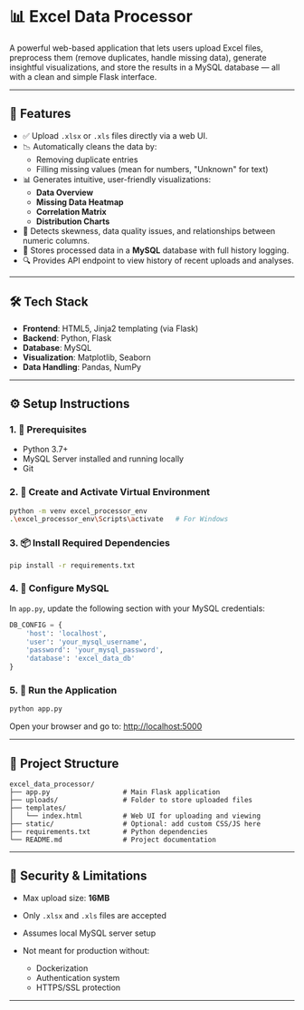 
# 📊 Excel Data Processor

A powerful web-based application that lets users upload Excel files, preprocess them (remove duplicates, handle missing data), generate insightful visualizations, and store the results in a MySQL database — all with a clean and simple Flask interface.

---

## 🚀 Features

- ✅ Upload `.xlsx` or `.xls` files directly via a web UI.
- 📉 Automatically cleans the data by:
  - Removing duplicate entries
  - Filling missing values (mean for numbers, "Unknown" for text)
- 📊 Generates intuitive, user-friendly visualizations:
  - **Data Overview**
  - **Missing Data Heatmap**
  - **Correlation Matrix**
  - **Distribution Charts**
- 🧠 Detects skewness, data quality issues, and relationships between numeric columns.
- 💾 Stores processed data in a **MySQL** database with full history logging.
- 🔍 Provides API endpoint to view history of recent uploads and analyses.

---

## 🛠️ Tech Stack

- **Frontend**: HTML5, Jinja2 templating (via Flask)
- **Backend**: Python, Flask
- **Database**: MySQL
- **Visualization**: Matplotlib, Seaborn
- **Data Handling**: Pandas, NumPy

---

## ⚙️ Setup Instructions

### 1. 🔧 Prerequisites

- Python 3.7+
- MySQL Server installed and running locally
- Git

### 2. 🐍 Create and Activate Virtual Environment

```bash
python -m venv excel_processor_env
.\excel_processor_env\Scripts\activate   # For Windows
````

### 3. 📦 Install Required Dependencies

```bash
pip install -r requirements.txt
```

### 4. 🔑 Configure MySQL

In `app.py`, update the following section with your MySQL credentials:

```python
DB_CONFIG = {
    'host': 'localhost',
    'user': 'your_mysql_username',
    'password': 'your_mysql_password',
    'database': 'excel_data_db'
}
```

### 5. 🚀 Run the Application

```bash
python app.py
```

Open your browser and go to: [http://localhost:5000](http://localhost:5000)

---

## 📁 Project Structure

```
excel_data_processor/
├── app.py                  # Main Flask application
├── uploads/                # Folder to store uploaded files
├── templates/
│   └── index.html          # Web UI for uploading and viewing
├── static/                 # Optional: add custom CSS/JS here
├── requirements.txt        # Python dependencies
└── README.md               # Project documentation
```

---

## 🔐 Security & Limitations

* Max upload size: **16MB**
* Only `.xlsx` and `.xls` files are accepted
* Assumes local MySQL server setup
* Not meant for production without:

  * Dockerization
  * Authentication system
  * HTTPS/SSL protection

---


